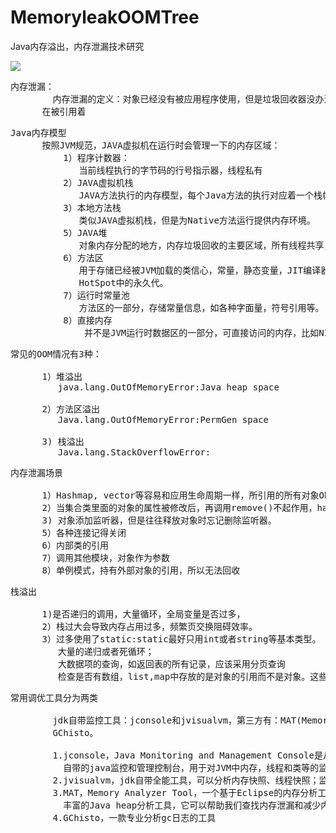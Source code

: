 # MemoryleakOOMTree
Java内存溢出，内存泄漏技术研究

![](https://i.imgur.com/TS9OxVj.png)

<pre>
内存泄漏：
        内存泄漏的定义：对象已经没有被应用程序使用，但是垃圾回收器没办法移除它们，因为还
      在被引用着
</pre>

<pre>
Java内存模型
      按照JVM规范，JAVA虚拟机在运行时会管理一下的内存区域：
          1）程序计数器：
             当前线程执行的字节码的行号指示器，线程私有
          2）JAVA虚拟机栈
             JAVA方法执行的内存模型，每个Java方法的执行对应着一个栈帧的进栈和出栈的操作。
          3）本地方法栈
             类似JAVA虚拟机栈，但是为Native方法运行提供内存环境。
          5）JAVA堆
             对象内存分配的地方，内存垃圾回收的主要区域，所有线程共享，可以分为新生代，老年代。
          6）方法区
             用于存储已经被JVM加载的类信心，常量，静态变量，JIT编译器编译后的代码等数据，
             HotSpot中的永久代。
          7）运行时常量池
             方法区的一部分，存储常量信息，如各种字面量，符号引用等。
          8）直接内存
              并不是JVM运行时数据区的一部分，可直接访问的内存，比如NIO用到的部分。
</pre>

<pre>
常见的OOM情况有3种：

      1）堆溢出
         java.lang.OutOfMemoryError:Java heap space

      2）方法区溢出
         Java.lang.OutOfMemoryError:PermGen space
 
      3) 栈溢出
         Java.lang.StackOverflowError:
</pre>

<pre>
内存泄漏场景

      1）Hashmap, vector等容易和应用生命周期一样，所引用的所有对象Object也不能释放。
      2）当集合类里面的对象的属性被修改后，再调用remove()不起作用，hashcode值发生了变更。
      3) 对象添加监听器，但是往往释放对象时忘记删除监听器。
      5）各种连接记得关闭
      6）内部类的引用
      7）调用其他模块，对象作为参数
      8）单例模式，持有外部对象的引用，所以无法回收
</pre>

<pre>
栈溢出

      1)是否递归的调用，大量循环，全局变量是否过多，
      2）栈过大会导致内存占用过多，频繁页交换阻碍效率。
      3）过多使用了static:static最好只用int或者string等基本类型。
         大量的递归或者死循环；
         大数据项的查询，如返回表的所有记录，应该采用分页查询
         检查是否有数组，list,map中存放的是对象的引用而不是对象。这些引用会让个对象不能被释放掉。
</pre>

<pre>
常用调优工具分为两类

        jdk自带监控工具：jconsole和jvisualvm，第三方有：MAT(Memory Analyzer Tool)、
        GChisto。

        1.jconsole，Java Monitoring and Management Console是从java5开始，在JDK中
          自带的java监控和管理控制台，用于对JVM中内存，线程和类等的监控
        2.jvisualvm，jdk自带全能工具，可以分析内存快照、线程快照；监控内存变化、GC变化等。
        3.MAT，Memory Analyzer Tool，一个基于Eclipse的内存分析工具，是一个快速、功能
          丰富的Java heap分析工具，它可以帮助我们查找内存泄漏和减少内存消耗
        4.GChisto，一款专业分析gc日志的工具
</pre>